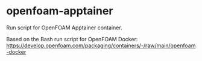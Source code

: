 # openfoam-apptainer
Run script for OpenFOAM Apptainer container.

Based on the Bash run script for OpenFOAM Docker: https://develop.openfoam.com/packaging/containers/-/raw/main/openfoam-docker
